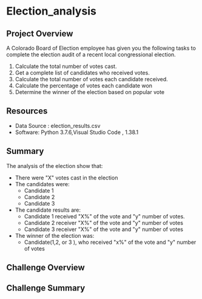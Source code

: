 # Election_analysis

## Project Overview
A Colorado Board of Election employee has given you the following tasks to complete the election audit of a recent local congressional election.

1. Calculate the total number of votes cast.
2. Get a complete list of candidates who received votes.
3. Calculate the total number of votes each candidate received.
4. Calculate the percentage of votes each candidate won
5. Determine the winner of the election based on popular vote

## Resources 
- Data Source : election_results.csv
- Software: Python 3.7.6,Visual Studio Code , 1.38.1

## Summary
The analysis of the election show that:
- There were "X" votes cast in the election
- The candidates were:
    - Candidate 1
    - Candidate 2
    - Candidate 3
- The candidate results are:
    - Candidate 1 received "X%" of the vote and "y" number of votes.
    - Candidate 2 receiver "X%" of the vote and "y" number of votes
    - Candidate 3 receiver "X%" of the vote and "y" number of votes
- The winner of the election was:
    - Candidate(1,2, or 3 ), who received "x%" of the vote and "y" number of votes
  
 ## Challenge Overview
 ## Challenge Summary
 
